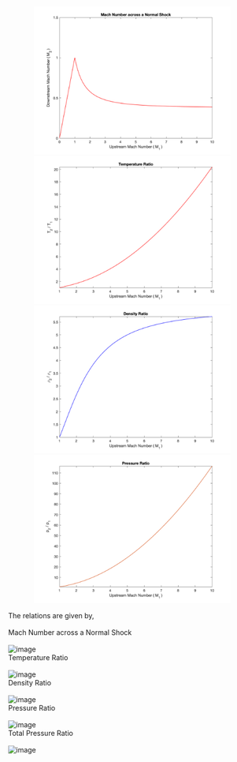 <p align="center">
<span align="left"><img src="./Images/NormalShock_MachNumber.png" alt="drawing" width="400"/></span>
<span align="right"><img src="./Images/NormalShock_TemperatureRatio.png" alt="drawing" width="400"/></span><br>
<span align="left"><img src="./Images/NormalShock_DensityRatio.png" alt="drawing" width="400"/></span>
<span align="right"><img src="./Images/NormalShock_PressureRatio.png" alt="drawing" width="400"/></span>
  </p>
The relations are given by,<br>
<br>Mach Number across a Normal Shock<br><br>
<img width="224" alt="image" src="https://user-images.githubusercontent.com/68218266/169889045-55671cdb-4efc-4ca4-b256-800d0cb6fa8e.png">
<br>Temperature Ratio<br><br>
<img width="470" alt="image" src="https://user-images.githubusercontent.com/68218266/169889715-8fec119c-85ea-4232-b9d2-9d825fe763b5.png">
<br>Density Ratio<br><br>
<img width="219" alt="image" src="https://user-images.githubusercontent.com/68218266/169889987-4eb8ec06-47f3-4b69-a7b2-586fbbef89bd.png">
<br>Pressure Ratio<br><br>
<img width="270" alt="image" src="https://user-images.githubusercontent.com/68218266/169890220-b20db0e8-17ff-4da1-ba50-4c76ab41cc4d.png">
<br>Total Pressure Ratio<br><br>
<img width="570" alt="image" src="https://user-images.githubusercontent.com/68218266/169908839-4d012ac7-da0d-4592-9b8a-fa6ae2205667.png">




